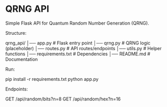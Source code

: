 # QRNG API

Simple Flask API for Quantum Random Number Generation (QRNG).

Structure:

qrng_api/
│── app.py              # Flask entry point
│── qrng.py             # QRNG logic (placeholder)
│── routes.py           # API routes/endpoints
│── utils.py            # Helper functions
│── requirements.txt    # Dependencies
│── README.md           # Documentation

Run:

pip install -r requirements.txt
python app.py

Endpoints:

GET /api/random/bits?n=8
GET /api/random/hex?n=16
